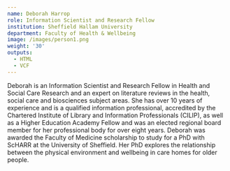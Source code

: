 ```yaml
---
name: Deborah Harrop
role: Information Scientist and Research Fellow
institution: Sheffield Hallam University
department: Faculty of Health & Wellbeing
image: /images/person1.png
weight: '30'
outputs:
  - HTML
  - VCF
---
```

Deborah is an Information Scientist and Research Fellow in Health and Social Care Research and an expert on literature reviews in the health, social care and biosciences subject areas. She has over 10 years of experience and is a qualified information professional, accredited by the Chartered Institute of Library and Information Professionals (CILIP), as well as a Higher Education Academy Fellow and was an elected regional board member for her professional body for over eight years. Deborah was awarded the Faculty of Medicine scholarship to study for a PhD with ScHARR at the University of Sheffield. Her PhD explores the relationship between the physical environment and wellbeing in care homes for older people.
